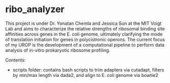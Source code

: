 # ribo_analyzer
This project is under Dr. Yonatan Chemla and Jessica Sun at the MIT Voigt Lab and aims to characterize the relative strengths of ribosomal binding site affinities across genes in the E. coli genome, ultimately clarifying the mode of translation initiation for genes in polycistronic operons. The current focus of my UROP is the development of a computational pipeline to perform data analysis of in-vitro prokaryotic ribosome profiling.

Contents:
- scripts folder: contains bash scripts to trim adapters via cutadapt, filters by min/max length via dada2, and align to E. coli genome via bowtie2
